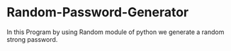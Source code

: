 # Random-Password-Generator
In this Program by using Random module of python we generate a random strong password.
